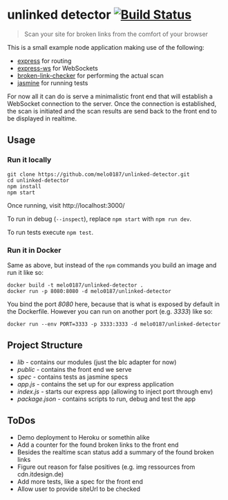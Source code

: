 # unlinked detector [![Build Status](https://travis-ci.org/melo0187/unlinked-detector.svg?branch=master)](https://travis-ci.org/melo0187/unlinked-detector)
> Scan your site for broken links from the comfort of your browser

This is a small example node application making use of the following:
- [express](https://www.npmjs.com/package/express) for routing
- [express-ws](https://www.npmjs.com/package/express-ws) for WebSockets
- [broken-link-checker](https://www.npmjs.com/package/broken-link-checker) for performing the actual scan
- [jasmine](https://www.npmjs.com/package/jasmine) for running tests

For now all it can do is serve a minimalistic front end that will establish a
WebSocket connection to the server. Once the connection is established, the scan
is initiated and the scan results are send back to the front end to be displayed
in realtime.

## Usage
### Run it locally
```
git clone https://github.com/melo0187/unlinked-detector.git
cd unlinked-detector
npm install
npm start
```
Once running, visit http://localhost:3000/

To run in debug (`--inspect`), replace `npm start` with `npm run dev`.

To run tests execute `npm test`.

### Run it in Docker
Same as above, but instead of the `npm` commands you build an image and run it like so:
```
docker build -t melo0187/unlinked-detector .
docker run -p 8080:8080 -d melo0187/unlinked-detector
```
You bind the port *8080* here, because that is what is exposed by default in the Dockerfile.
However you can run on another port (e.g. *3333*) like so:
```
docker run --env PORT=3333 -p 3333:3333 -d melo0187/unlinked-detector
```

## Project Structure
- *lib* - contains our modules (just the blc adapter for now)
- *public* - contains the front end we serve
- *spec* - contains tests as jasmine specs
- *app.js* - contains the set up for our express application
- *index.js* - starts our express app (allowing to inject port through env)
- *package.json* - contains scripts to run, debug and test the app

## ToDos
- Demo deployment to Heroku or somethin alike
- Add a counter for the found broken links to the front end
- Besides the realtime scan status add a summary of the found broken links
- Figure out reason for false positives (e.g. img ressources from cdn.itdesign.de)
- Add more tests, like a spec for the front end
- Allow user to provide siteUrl to be checked
